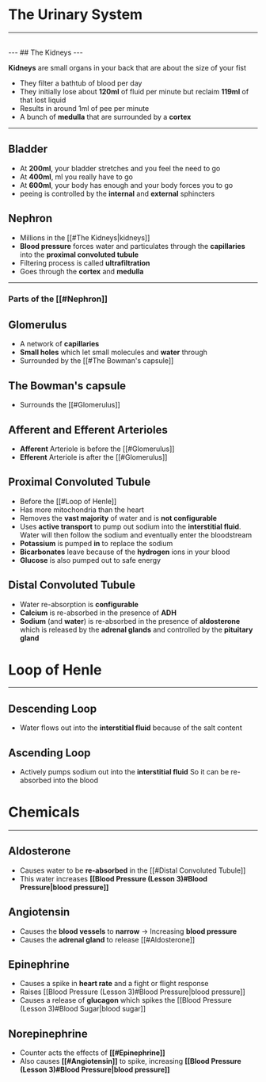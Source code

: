 # The Urinary System
---
<br/>
---
## The Kidneys
---

**Kidneys** are small organs in your back that are about the size of your fist
- They filter a bathtub of blood per day
- They initially lose about **120ml** of fluid per minute but reclaim **119ml** of that lost liquid
- Results in around 1ml of pee per minute
- A bunch of **medulla** that are surrounded by a **cortex**

---

## Bladder
- At **200ml**, your bladder stretches and you feel the need to go
- At **400ml**, ml you really have to go
- At **600ml**, your body has enough and your body forces you to go
- peeing is controlled by the **internal** and **external** sphincters

## Nephron
- Millions in the [[#The Kidneys|kidneys]]
- **Blood pressure** forces water and particulates through the **capillaries** into the **proximal convoluted tubule**
- Filtering process is called **ultrafiltration**
- Goes through the **cortex** and **medulla**

---
### Parts of the [[#Nephron]]

## Glomerulus
- A network of **capillaries**
- **Small holes** which let small molecules and **water** through
- Surrounded by the [[#The Bowman's capsule]]

## The Bowman's capsule
- Surrounds the [[#Glomerulus]]

## Afferent and Efferent Arterioles
- **Afferent** Arteriole is before the [[#Glomerulus]]
- **Efferent** Arteriole is after the [[#Glomerulus]]

## Proximal Convoluted Tubule
- Before the [[#Loop of Henle]]
- Has more mitochondria than the heart
- Removes the **vast majority** of water and is **not configurable**
- Uses **active transport** to pump out sodium into the **interstitial fluid**. Water will then follow the sodium and eventually enter the bloodstream
- **Potassium** is pumped **in** to replace the sodium
- **Bicarbonates** leave because of the **hydrogen** ions in your blood
- **Glucose** is also pumped out to safe energy

## Distal Convoluted Tubule
- Water re-absorption  is **configurable**
- **Calcium** is re-absorbed in the presence of **ADH** 
- **Sodium** (and **water**) is re-absorbed in the presence of **aldosterone** which is released by the **adrenal glands** and controlled by the **pituitary gland**


# Loop of Henle
---
## Descending Loop
- Water flows out into the **interstitial fluid** because of the salt content
## Ascending Loop
- Actively pumps sodium out into the **interstitial fluid** So it can be re-absorbed into the blood

# Chemicals
---
## Aldosterone
- Causes water to be **re-absorbed** in the [[#Distal Convoluted Tubule]]
- This water increases **[[Blood Pressure (Lesson 3)#Blood Pressure|blood pressure]]**

## Angiotensin
- Causes the **blood vessels** to **narrow** -> Increasing **blood pressure**
- Causes the **adrenal gland** to release [[#Aldosterone]]
## Epinephrine
- Causes a spike in **heart rate** and a fight or flight response
- Raises [[Blood Pressure (Lesson 3)#Blood Pressure|blood pressure]]
- Causes a release of **glucagon** which spikes the [[Blood Pressure (Lesson 3)#Blood Sugar|blood sugar]]
## Norepinephrine
- Counter acts the effects of **[[#Epinephrine]]**
- Also causes **[[#Angiotensin]]** to spike, increasing **[[Blood Pressure (Lesson 3)#Blood Pressure|blood pressure]]**
